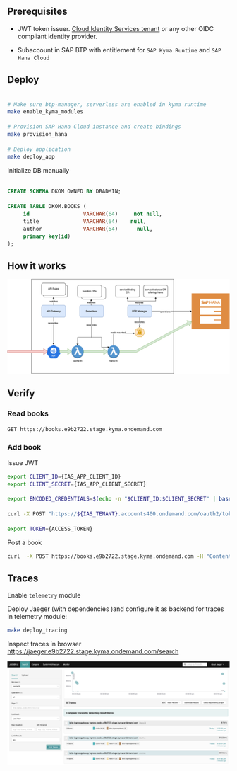 ## Prerequisites


 - JWT token issuer. [Cloud Identity Services tenant](https://help.sap.com/docs/identity-provisioning?locale=en-US&version=Cloud) or any other OIDC compliant identity provider.

 - Subaccount in SAP BTP with entitlement for `SAP Kyma Runtime` and `SAP Hana Cloud`

## Deploy

```sh

# Make sure btp-manager, serverless are enabled in kyma runtime
make enable_kyma_modules

# Provision SAP Hana Cloud instance and create bindings
make provision_hana

# Deploy application
make deploy_app

```

<!-- todo: initialize via hana design time services -->
Initialize DB manually 
```sql

CREATE SCHEMA DKOM OWNED BY DBADMIN;

CREATE TABLE DKOM.BOOKS (
     id                 VARCHAR(64)     not null,
     title              VARCHAR(64)    null,
     author             VARCHAR(64)      null,
     primary key(id)
);
```

## How it works


![diagram](assets/kyma-demo.drawio.svg)


## Verify

### Read books  

`GET https://books.e9b2722.stage.kyma.ondemand.com`

### Add book

Issue JWT

```sh
export CLIENT_ID={IAS_APP_CLIENT_ID}
export CLIENT_SECRET={IAS_APP_CLIENT_SECRET}

export ENCODED_CREDENTIALS=$(echo -n "$CLIENT_ID:$CLIENT_SECRET" | base64)

curl -X POST "https://${IAS_TENANT}.accounts400.ondemand.com/oauth2/token?grant_type=client_credentials" -H "Content-Type: application/x-www-form-urlencoded" -H "Authorization: Basic $ENCODED_CREDENTIALS"

export TOKEN={ACCESS_TOKEN}
```

Post a book

```sh
curl  -X POST https://books.e9b2722.stage.kyma.ondemand.com -H "Content-Type: application/json" -H "Authorization: Bearer $TOKEN" -d '{"author":"Astrid Lindgren","title":"Pippi Goes On Board"}'  

```


## Traces

Enable `telemetry` module

Deploy Jaeger (with dependencies )and configure it as backend for traces in telemetry module:

```sh
make deploy_tracing
```

Inspect traces in browser https://jaeger.e9b2722.stage.kyma.ondemand.com/search

![traces](assets/traces.png)
